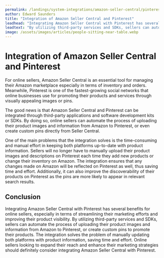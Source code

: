 ```yaml
---
permalink: /landings/system-integrations/amazon-seller-central/pinterest
author: Edward Saunders
title: "Integration of Amazon Seller Central and Pinterest"
leadhead: "Integrating Amazon Seller Central with Pinterest has several benefits for online sellers, especially in terms of streamlining their marketing efforts and improving their product visibility"
leadtext: "By utilizing third-party services and SDKs, sellers can automate the process of uploading their product images and information from Amazon to Pinterest, or create custom pins to promote their products. The integration solves the problem of manually updating both platforms with product information, saving time and effort. Online sellers looking to expand their reach and enhance their marketing strategies should definitely consider integrating Amazon Seller Central with Pinterest."
image: /assets/images/articles/people-sitting-near-table.webp
---
```

<div class="arttext">  <h1>Integration of Amazon Seller Central and Pinterest</h1>
  
  <p>For online sellers, Amazon Seller Central is an essential tool for managing their Amazon marketplace especially in terms of inventory and orders. Meanwhile, Pinterest is one of the fastest-growing social networks that online businesses use for promoting their products and services through visually appealing images or pins.</p>
  
  <p>The good news is that Amazon Seller Central and Pinterest can be integrated through third-party applications and software development kits or SDKs. By doing so, online sellers can automate the process of uploading their product images and information from Amazon to Pinterest, or even create custom pins directly from Seller Central.</p>
  
  <p>One of the main problems that the integration solves is the time-consuming and manual effort in keeping both platforms up-to-date with product information. Sellers will no longer have to manually upload their product images and descriptions on Pinterest each time they add new products or change their inventory on Amazon. The integration ensures that any changes made on Amazon will be reflected on Pinterest as well, thus saving time and effort. Additionally, it can also improve the discoverability of their products on Pinterest as the pins are more likely to appear in relevant search results.</p>
  
  <h2>Conclusion</h2>
  
  <p>Integrating Amazon Seller Central with Pinterest has several benefits for online sellers, especially in terms of streamlining their marketing efforts and improving their product visibility. By utilizing third-party services and SDKs, sellers can automate the process of uploading their product images and information from Amazon to Pinterest, or create custom pins to promote their products. The integration solves the problem of manually updating both platforms with product information, saving time and effort. Online sellers looking to expand their reach and enhance their marketing strategies should definitely consider integrating Amazon Seller Central with Pinterest.</p>
</div>